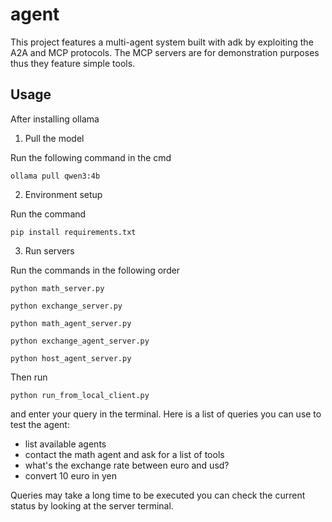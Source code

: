 # agent


This project features a multi-agent system built with adk by exploiting the A2A and MCP protocols.
The MCP servers are for demonstration purposes thus they feature simple tools.

## Usage
After installing ollama
1) Pull the model

Run the following command in the cmd

```
ollama pull qwen3:4b
```
2) Environment setup

Run the command
```
pip install requirements.txt
```
3) Run servers

Run the commands in the following order
```
python math_server.py
```
```
python exchange_server.py
```
```
python math_agent_server.py
```
```
python exchange_agent_server.py
```
```
python host_agent_server.py
```
Then run
```
python run_from_local_client.py
```
and enter your query in the terminal.
Here is a list of queries you can use to test the agent:
- list available agents
- contact the math agent and ask for a list of tools
- what's the exchange rate between euro and usd?
- convert 10 euro in yen

Queries may take a long time to be executed you can check
the current status by looking at the server terminal.